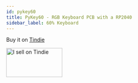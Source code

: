 ```yaml
---
id: pykey60
title: PyKey60 - RGB Keyboard PCB with a RP2040
sidebar_label: 60% Keyboard
---
```


Buy it on [Tindie](https://www.tindie.com/products/jpconstantineau/pykey60-rgb-keyboard-pcb-with-a-rp2040/)


<a href="https://www.tindie.com/stores/jpconstantineau/?ref=offsite_badges&utm_source=sellers_jpconstantineau&utm_medium=badges&utm_campaign=badge_medium"><img src="https://d2ss6ovg47m0r5.cloudfront.net/badges/tindie-mediums.png" alt="I sell on Tindie" width="150" height="78"></a>
